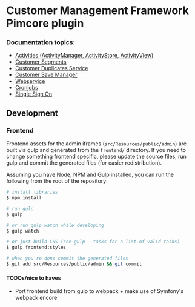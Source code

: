 # Customer Management Framework Pimcore plugin

### Documentation topics:

* [Activities (ActivityManager, ActivityStore, ActivityView)](./doc/Activities.md)
* [Customer Segments](./doc/CustomerSegments.md)
* [Customer Duplicates Service](./doc/CustomerDuplicatesService.md)
* [Customer Save Manager](./doc/CustomerSaveManager.md)
* [Webservice](./doc/Webservice.md)
* [Cronjobs](./doc/Cronjobs.md)
* [Single Sign On](./doc/Single_Sign_On.md)


## Development

### Frontend

Frontend assets for the admin iframes (`src/Resources/public/admin`) are built via gulp and generated from the `frontend/`
directory. If you need to change something frontend specific, please update the source files, run gulp and commit the 
generated files (for easier redistribution).

Assuming you have Node, NPM and Gulp installed, you can run the following from the root of the repository:

```bash
# install libraries
$ npm install

# run gulp
$ gulp

# or run gulp watch while developing
$ gulp watch

# or just build CSS (see gulp --tasks for a list of valid tasks)
$ gulp frontend:styles

# when you're done commit the generated files
$ git add src/Resources/public/admin && git commit
```

#### TODOs/nice to haves

* Port frontend build from gulp to webpack + make use of Symfony's webpack encore
